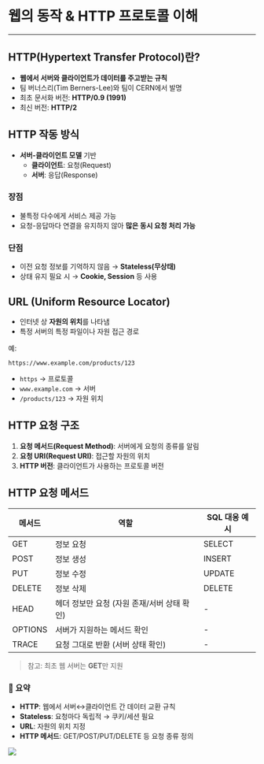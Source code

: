 
# 웹의 동작 & HTTP 프로토콜 이해

---

##  HTTP(Hypertext Transfer Protocol)란?

- **웹에서 서버와 클라이언트가 데이터를 주고받는 규칙**
- 팀 버너스리(Tim Berners-Lee)와 팀이 CERN에서 발명
- 최초 문서화 버전: **HTTP/0.9 (1991)**
- 최신 버전: **HTTP/2**
    
## HTTP 작동 방식

- **서버-클라이언트 모델** 기반
    - **클라이언트**: 요청(Request)
    - **서버**: 응답(Response)
        
### 장점

- 불특정 다수에게 서비스 제공 가능
- 요청-응답마다 연결을 유지하지 않아 **많은 동시 요청 처리 가능**
    
### 단점

- 이전 요청 정보를 기억하지 않음 → **Stateless(무상태)**
- 상태 유지 필요 시 → **Cookie, Session** 등 사용

## URL (Uniform Resource Locator)

- 인터넷 상 **자원의 위치**를 나타냄
- 특정 서버의 특정 파일이나 자원 접근 경로
    
예:

`https://www.example.com/products/123`

- `https` → 프로토콜
- `www.example.com` → 서버
- `/products/123` → 자원 위치
    

##  HTTP 요청 구조

1. **요청 메서드(Request Method)**: 서버에게 요청의 종류를 알림
2. **요청 URI(Request URI)**: 접근할 자원의 위치
3. **HTTP 버전**: 클라이언트가 사용하는 프로토콜 버전
    
##  HTTP 요청 메서드

|메서드|역할|SQL 대응 예시|
|---|---|---|
|GET|정보 요청|SELECT|
|POST|정보 생성|INSERT|
|PUT|정보 수정|UPDATE|
|DELETE|정보 삭제|DELETE|
|HEAD|헤더 정보만 요청 (자원 존재/서버 상태 확인)|-|
|OPTIONS|서버가 지원하는 메서드 확인|-|
|TRACE|요청 그대로 반환 (서버 상태 확인)|-|

> 참고: 최초 웹 서버는 **GET**만 지원

### 🔹 요약

- **HTTP**: 웹에서 서버↔클라이언트 간 데이터 교환 규칙
- **Stateless**: 요청마다 독립적 → 쿠키/세션 필요
- **URL**: 자원의 위치 지정
- **HTTP 메서드**: GET/POST/PUT/DELETE 등 요청 종류 정의

![](https://i.imgur.com/0ginu70.png)
